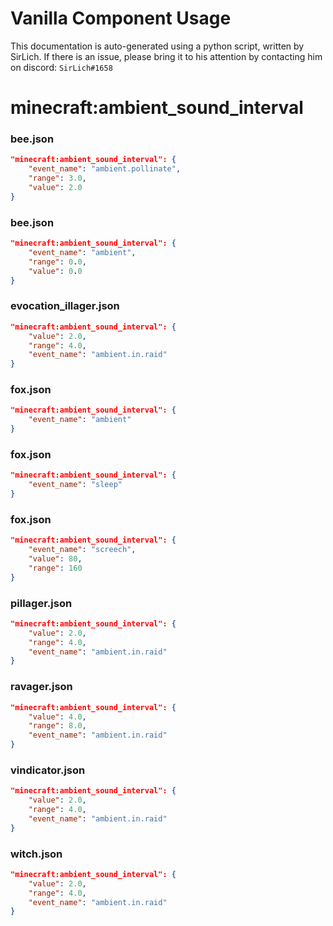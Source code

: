# Vanilla Component Usage
This documentation is auto-generated using a python script, written by SirLich. If there is an issue, please bring it to his attention by contacting him on discord: `SirLich#1658`

# minecraft:ambient_sound_interval
### bee.json
```JSON
"minecraft:ambient_sound_interval": {
    "event_name": "ambient.pollinate",
    "range": 3.0,
    "value": 2.0
}
```

### bee.json
```JSON
"minecraft:ambient_sound_interval": {
    "event_name": "ambient",
    "range": 0.0,
    "value": 0.0
}
```

### evocation_illager.json
```JSON
"minecraft:ambient_sound_interval": {
    "value": 2.0,
    "range": 4.0,
    "event_name": "ambient.in.raid"
}
```

### fox.json
```JSON
"minecraft:ambient_sound_interval": {
    "event_name": "ambient"
}
```

### fox.json
```JSON
"minecraft:ambient_sound_interval": {
    "event_name": "sleep"
}
```

### fox.json
```JSON
"minecraft:ambient_sound_interval": {
    "event_name": "screech",
    "value": 80,
    "range": 160
}
```

### pillager.json
```JSON
"minecraft:ambient_sound_interval": {
    "value": 2.0,
    "range": 4.0,
    "event_name": "ambient.in.raid"
}
```

### ravager.json
```JSON
"minecraft:ambient_sound_interval": {
    "value": 4.0,
    "range": 8.0,
    "event_name": "ambient.in.raid"
}
```

### vindicator.json
```JSON
"minecraft:ambient_sound_interval": {
    "value": 2.0,
    "range": 4.0,
    "event_name": "ambient.in.raid"
}
```

### witch.json
```JSON
"minecraft:ambient_sound_interval": {
    "value": 2.0,
    "range": 4.0,
    "event_name": "ambient.in.raid"
}
```

